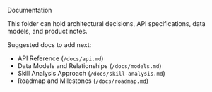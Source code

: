 Documentation

This folder can hold architectural decisions, API specifications, data models, and product notes.

Suggested docs to add next:
- API Reference (`/docs/api.md`)
- Data Models and Relationships (`/docs/models.md`)
- Skill Analysis Approach (`/docs/skill-analysis.md`)
- Roadmap and Milestones (`/docs/roadmap.md`)

